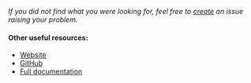 <i>If you did not find what you were looking for, feel free to 
<a href="https://github.com/asc-community/AngouriMath/issues/new/choose">create</a> an issue raising your problem.</i>

<h4>Other useful resources:</h4>
<ul>
<li>
<a href="https://am.angouri.org/">Website</a>
</li>
<li>
<a href="https://github.com/asc-community/AngouriMath/">GitHub</a>
</li>
<li>
<a href="https://am.angouri.org/docs/namespaces.html">Full documentation</a>
</li>
</ul>